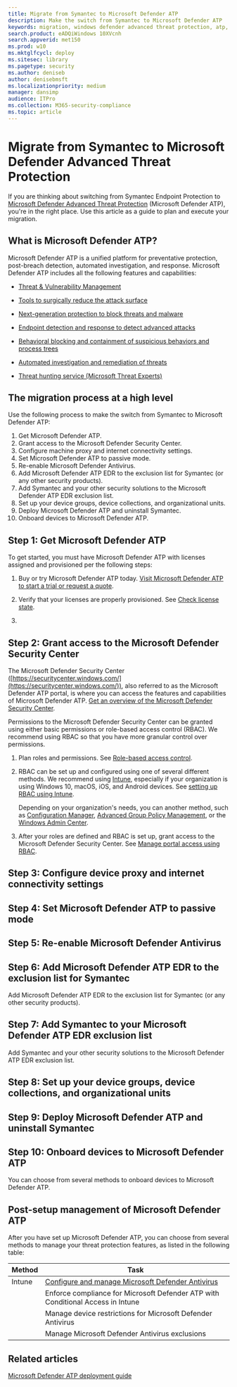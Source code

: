 ```yaml
---
title: Migrate from Symantec to Microsoft Defender ATP
description: Make the switch from Symantec to Microsoft Defender ATP
keywords: migration, windows defender advanced threat protection, atp, edr
search.product: eADQiWindows 10XVcnh
search.appverid: met150
ms.prod: w10
ms.mktglfcycl: deploy
ms.sitesec: library
ms.pagetype: security
ms.author: deniseb
author: denisebmsft
ms.localizationpriority: medium
manager: dansimp
audience: ITPro
ms.collection: M365-security-compliance 
ms.topic: article
---
```


# Migrate from Symantec to Microsoft Defender Advanced Threat Protection

If you are thinking about switching from Symantec Endpoint Protection to [Microsoft Defender Advanced Threat Protection](https://docs.microsoft.com/windows/security/threat-protection) (Microsoft Defender ATP), you're in the right place. Use this article as a guide to plan and execute your migration.  

## What is Microsoft Defender ATP?

Microsoft Defender ATP is a unified platform for preventative protection, post-breach detection, automated investigation, and response. Microsoft Defender ATP includes all the following features and capabilities:

- [Threat & Vulnerability Management](https://docs.microsoft.com/windows/security/threat-protection/microsoft-defender-atp/next-gen-threat-and-vuln-mgt)

- [Tools to surgically reduce the attack surface](https://docs.microsoft.com/windows/security/threat-protection/microsoft-defender-atp/overview-attack-surface-reduction)

- [Next-generation protection to block threats and malware](https://docs.microsoft.com/windows/security/threat-protection/windows-defender-antivirus/windows-defender-antivirus-in-windows-10)

- [Endpoint detection and response to detect advanced attacks](https://docs.microsoft.com/windows/security/threat-protection/microsoft-defender-atp/overview-endpoint-detection-response)

- [Behavioral blocking and containment of suspicious behaviors and process trees](https://docs.microsoft.com/windows/security/threat-protection/microsoft-defender-atp/behavioral-blocking-containment)

- [Automated investigation and remediation of threats](https://docs.microsoft.com/windows/security/threat-protection/microsoft-defender-atp/automated-investigations)

- [Threat hunting service (Microsoft Threat Experts)](https://docs.microsoft.com/windows/security/threat-protection/microsoft-defender-atp/microsoft-threat-experts)

## The migration process at a high level

Use the following process to make the switch from Symantec to Microsoft Defender ATP:

1. Get Microsoft Defender ATP. 
2. Grant access to the Microsoft Defender Security Center. 
3. Configure machine proxy and internet connectivity settings.
4. Set Microsoft Defender ATP to passive mode.
5. Re-enable Microsoft Defender Antivirus.
6. Add Microsoft Defender ATP EDR to the exclusion list for Symantec (or any other security products).
7. Add Symantec and your other security solutions to the Microsoft Defender ATP EDR exclusion list.
8. Set up your device groups, device collections, and organizational units.
9. Deploy Microsoft Defender ATP and uninstall Symantec.
10. Onboard devices to Microsoft Defender ATP.

## Step 1: Get Microsoft Defender ATP

To get started, you must have Microsoft Defender ATP with licenses assigned and provisioned per the following steps:

1. Buy or try Microsoft Defender ATP today. [Visit Microsoft Defender ATP to start a trial or request a quote](https://aka.ms/mdatp). 

2. Verify that your licenses are properly provisioned. See [Check license state](https://docs.microsoft.com/en-us/windows/security/threat-protection/microsoft-defender-atp/production-deployment#check-license-state).

3. 




## Step 2: Grant access to the Microsoft Defender Security Center

The Microsoft Defender Security Center ([https://securitycenter.windows.com/](https://securitycenter.windows.com/)), also referred to as the Microsoft Defender ATP portal, is where you can access the features and capabilities of Microsoft Defender ATP. [Get an overview of the Microsoft Defender Security Center](https://docs.microsoft.com/windows/security/threat-protection/microsoft-defender-atp/use).

Permissions to the Microsoft Defender Security Center can be granted using either basic permissions or role-based access control (RBAC). We recommend using RBAC so that you have more granular control over permissions.

1. Plan roles and permissions. See [Role-based access control](https://docs.microsoft.com/windows/security/threat-protection/microsoft-defender-atp/prepare-deployment#role-based-access-control).

2. RBAC can be set up and configured using one of several different methods. We recommend using [Intune](https://docs.microsoft.com/mem/intune/fundamentals/what-is-intune), especially if your organization is using Windows 10, macOS, iOS, and Android devices. See [setting up RBAC using Intune](https://docs.microsoft.com/mem/intune/fundamentals/role-based-access-control).

    Depending on your organization's needs, you can another method, such as [Configuration Manager](https://docs.microsoft.com/mem/configmgr/core/servers/deploy/configure/configure-role-based-administration), [Advanced Group Policy Management](https://docs.microsoft.com/microsoft-desktop-optimization-pack/agpm), or the [Windows Admin Center](https://docs.microsoft.com/windows-server/manage/windows-admin-center/overview). 

3. After your roles are defined and RBAC is set up, grant access to the Microsoft Defender Security Center. See [Manage portal access using RBAC](https://docs.microsoft.com/windows/security/threat-protection/microsoft-defender-atp/rbac).

## Step 3: Configure device proxy and internet connectivity settings



## Step 4: Set Microsoft Defender ATP to passive mode

## Step 5: Re-enable Microsoft Defender Antivirus

## Step 6: Add Microsoft Defender ATP EDR to the exclusion list for Symantec

Add Microsoft Defender ATP EDR to the exclusion list for Symantec (or any other security products).

## Step 7: Add Symantec to your Microsoft Defender ATP EDR exclusion list

Add Symantec and your other security solutions to the Microsoft Defender ATP EDR exclusion list.

## Step 8: Set up your device groups, device collections, and organizational units

## Step 9: Deploy Microsoft Defender ATP and uninstall Symantec

## Step 10: Onboard devices to Microsoft Defender ATP

You can choose from several methods to onboard devices to Microsoft Defender ATP. 

## Post-setup management of Microsoft Defender ATP

After you have set up Microsoft Defender ATP, you can choose from several methods to manage your threat protection features, as listed in the following table:

|Method | Task |
|---|---|
|Intune |[Configure and manage Microsoft Defender Antivirus](https://docs.microsoft.com/windows/security/threat-protection/windows-defender-antivirus/use-intune-config-manager-windows-defender-antivirus) | 
| |Enforce compliance for Microsoft Defender ATP with Conditional Access in Intune |
| |Manage device restrictions for Microsoft Defender Antivirus |
| |Manage Microsoft Defender Antivirus exclusions |

## Related articles

[Microsoft Defender ATP deployment guide](https://docs.microsoft.com/windows/security/threat-protection/microsoft-defender-atp/deployment-phases)


